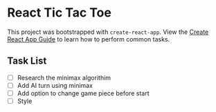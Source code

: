 # React Tic Tac Toe

This project was bootstrapped with `create-react-app`. View the [Create React App Guide](https://github.com/facebookincubator/create-react-app/blob/master/packages/react-scripts/template/README.md) to learn how to perform common tasks.

## Task List

- [ ] Research the minimax algorithim
- [ ] Add AI turn using minimax
- [ ] Add option to change game piece before start
- [ ] Style
